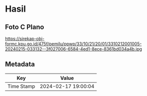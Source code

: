 # Hasil

## Foto C Plano

https://sirekap-obj-formc.kpu.go.id/475f/pemilu/ppwp/33/10/21/20/01/3310212001005-20240215-033132--3f027006-6584-4ed1-8ece-8361bd034a4b.jpg


## Metadata

| Key        | Value               |
| ---------- | ------------------- |
| Time Stamp | 2024-02-17 19:00:04 |



